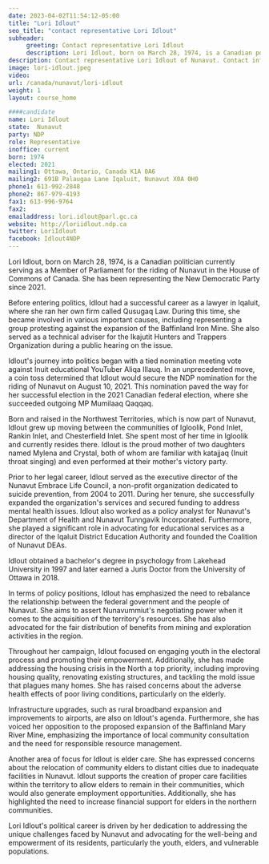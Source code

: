 ```yaml
---
date: 2023-04-02T11:54:12-05:00
title: "Lori Idlout"
seo_title: "contact representative Lori Idlout"
subheader:
     greeting: Contact representative Lori Idlout
     description: Lori Idlout, born on March 28, 1974, is a Canadian politician currently serving as a Member of Parliament for the riding of Nunavut in the House of Commons of Canada. She has been representing the New Democratic Party since 2021.
description: Contact representative Lori Idlout of Nunavut. Contact information for Lori Idlout includes email address, phone number, and mailing address.
image: lori-idlout.jpeg
video:
url: /canada/nunavut/lori-idlout
weight: 1
layout: course_home

####candidate
name: Lori Idlout
state:	Nunavut
party: NDP
role: Representative
inoffice: current
born: 1974
elected: 2021
mailing1: Ottawa, Ontario, Canada K1A 0A6
mailing2: 691B Palaugaa Lane Iqaluit, Nunavut X0A 0H0
phone1: 613-992-2848
phone2: 867-979-4193
fax1: 613-996-9764
fax2:
emailaddress: lori.idlout@parl.gc.ca
website: http://loriidlout.ndp.ca
twitter: LoriIdlout
facebook: Idlout4NDP
---
```


Lori Idlout, born on March 28, 1974, is a Canadian politician currently serving as a Member of Parliament for the riding of Nunavut in the House of Commons of Canada. She has been representing the New Democratic Party since 2021.

Before entering politics, Idlout had a successful career as a lawyer in Iqaluit, where she ran her own firm called Qusugaq Law. During this time, she became involved in various important causes, including representing a group protesting against the expansion of the Baffinland Iron Mine. She also served as a technical adviser for the Ikajutit Hunters and Trappers Organization during a public hearing on the issue.

Idlout's journey into politics began with a tied nomination meeting vote against Inuit educational YouTuber Aliqa Illauq. In an unprecedented move, a coin toss determined that Idlout would secure the NDP nomination for the riding of Nunavut on August 10, 2021. This nomination paved the way for her successful election in the 2021 Canadian federal election, where she succeeded outgoing MP Mumilaaq Qaqqaq.

Born and raised in the Northwest Territories, which is now part of Nunavut, Idlout grew up moving between the communities of Igloolik, Pond Inlet, Rankin Inlet, and Chesterfield Inlet. She spent most of her time in Igloolik and currently resides there. Idlout is the proud mother of two daughters named Mylena and Crystal, both of whom are familiar with katajjaq (Inuit throat singing) and even performed at their mother's victory party.

Prior to her legal career, Idlout served as the executive director of the Nunavut Embrace Life Council, a non-profit organization dedicated to suicide prevention, from 2004 to 2011. During her tenure, she successfully expanded the organization's services and secured funding to address mental health issues. Idlout also worked as a policy analyst for Nunavut's Department of Health and Nunavut Tunngavik Incorporated. Furthermore, she played a significant role in advocating for educational services as a director of the Iqaluit District Education Authority and founded the Coalition of Nunavut DEAs.

Idlout obtained a bachelor's degree in psychology from Lakehead University in 1997 and later earned a Juris Doctor from the University of Ottawa in 2018.

In terms of policy positions, Idlout has emphasized the need to rebalance the relationship between the federal government and the people of Nunavut. She aims to assert Nunavummiut's negotiating power when it comes to the acquisition of the territory's resources. She has also advocated for the fair distribution of benefits from mining and exploration activities in the region.

Throughout her campaign, Idlout focused on engaging youth in the electoral process and promoting their empowerment. Additionally, she has made addressing the housing crisis in the North a top priority, including improving housing quality, renovating existing structures, and tackling the mold issue that plagues many homes. She has raised concerns about the adverse health effects of poor living conditions, particularly on the elderly.

Infrastructure upgrades, such as rural broadband expansion and improvements to airports, are also on Idlout's agenda. Furthermore, she has voiced her opposition to the proposed expansion of the Baffinland Mary River Mine, emphasizing the importance of local community consultation and the need for responsible resource management.

Another area of focus for Idlout is elder care. She has expressed concerns about the relocation of community elders to distant cities due to inadequate facilities in Nunavut. Idlout supports the creation of proper care facilities within the territory to allow elders to remain in their communities, which would also generate employment opportunities. Additionally, she has highlighted the need to increase financial support for elders in the northern communities.

Lori Idlout's political career is driven by her dedication to addressing the unique challenges faced by Nunavut and advocating for the well-being and empowerment of its residents, particularly the youth, elders, and vulnerable populations.
